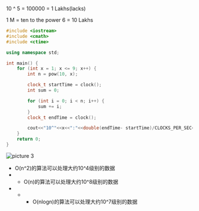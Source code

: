 10 ^ 5 = 100000 = 1 Lakhs(lacks)

1 M = ten to the power 6 = 10 Lakhs


```cpp
#include <iostream>
#include <cmath>
#include <ctime>

using namespace std;

int main() {
    for (int x = 1; x <= 9; x++) {
        int n = pow(10, x);

        clock_t startTime = clock();
        int sum = 0;

        for (int i = 0; i < n; i++) {
            sum += i;
        }
        clock_t endTime = clock();

        cout<<"10^"<<x<<":"<<double(endTime- startTime)/CLOCKS_PER_SEC<<" s"<<endl;
    }
    return 0;
}
```

![picture 3](https://i.loli.net/2021/10/23/zJbHns4WCOFlvL8.png)  

- O(n^2)的算法可以处理大约10^4级别的数据
- - O(n)的算法可以处理大约10^8级别的数据
- - - O(nlogn)的算法可以处理大约10^7级别的数据